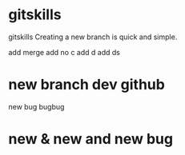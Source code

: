 # gitskills
gitskills
Creating a new branch is quick and simple.

add merge 
add no c
add d
add ds
# new branch dev github
new bug bugbug
# new & new and new bug

